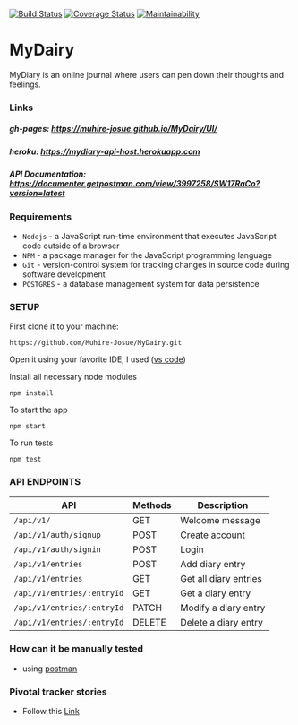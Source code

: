 [![Build Status](https://travis-ci.org/Muhire-Josue/MyDairy.svg?branch=develop)](https://travis-ci.org/Muhire-Josue/MyDairy) [![Coverage Status](https://coveralls.io/repos/github/Muhire-Josue/MyDairy/badge.svg)](https://coveralls.io/github/Muhire-Josue/MyDairy) [![Maintainability](https://api.codeclimate.com/v1/badges/08e6aa069785b3d9bc40/maintainability)](https://codeclimate.com/github/Muhire-Josue/MyDairy/maintainability)

# MyDairy
MyDiary is an online journal where users can pen down their thoughts and feelings.  


### Links
##### gh-pages:  https://muhire-josue.github.io/MyDairy/UI/
##### heroku:  https://mydiary-api-host.herokuapp.com
##### API Documentation:  https://documenter.getpostman.com/view/3997258/SW17RaCo?version=latest

### Requirements
- `Nodejs` - a JavaScript run-time environment that executes JavaScript code outside of a browser
- `NPM` - a package manager for the JavaScript programming language
- `Git` - version-control system for tracking changes in source code during software development
- `POSTGRES` - a database management system for data persistence

### SETUP
First clone it to your machine: 

```
https://github.com/Muhire-Josue/MyDairy.git
```

Open it using your favorite IDE,
I used ([vs code](https://code.visualstudio.com/download))

Install all necessary node modules
```
npm install
```
To start the app
```
npm start
```
To run tests
```
npm test
```
### API ENDPOINTS
| API | Methods  | Description  |
| ------- | --- | --- |
| `/api/v1/` | GET | Welcome message |
| `/api/v1/auth/signup` | POST | Create account |
| `/api/v1/auth/signin` | POST | Login |
| `/api/v1/entries` | POST | Add diary entry |
| `/api/v1/entries` | GET | Get all diary entries |
| `/api/v1/entries/:entryId` | GET | Get a diary entry |
| `/api/v1/entries/:entryId` | PATCH | Modify a diary entry |
| `/api/v1/entries/:entryId` | DELETE | Delete a diary entry |
### How can it be manually tested
- using [postman](https://www.getpostman.com/downloads/)
### Pivotal tracker stories
- Follow this [Link](https://www.pivotaltracker.com/n/projects/2400380)

